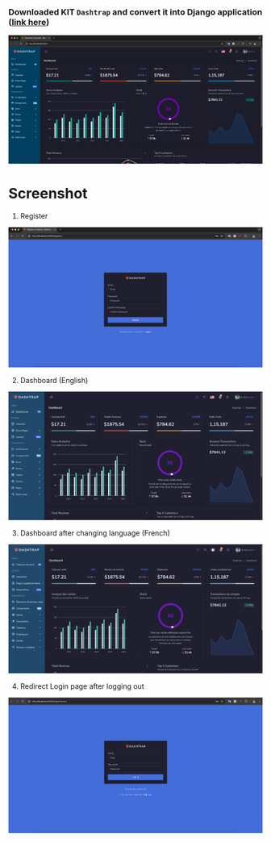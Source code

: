 ### Downloaded KIT `Dashtrap` and convert it into Django application ([link here](https://www.buzzerboysites.com/html_kits/dashtrap.zip))

![Screenshot](Screenshot.png)

# Screenshot
1. Register

![Screenshot](register.png)

2. Dashboard (English)

![Screenshot](dashboard.png)

3. Dashboard after changing language (French)

![Screenshot](change_language.png)

4. Redirect Login page after logging out

![Screenshot](login.png)